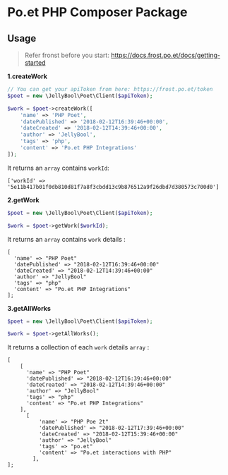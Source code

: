 # Po.et PHP Composer Package

## Usage

> Refer fronst before you start: https://docs.frost.po.et/docs/getting-started
 
**1.createWork** 
```php
// You can get your apiToken from here: https://frost.po.et/token
$poet = new \JellyBool\Poet\Client($apiToken);

$work = $poet->createWork([
    'name' => 'PHP Poet',
    'datePublished' => '2018-02-12T16:39:46+00:00',
    'dateCreated' => '2018-02-12T14:39:46+00:00',
    'author' => 'JellyBool',
    'tags' => 'php',
    'content' => 'Po.et PHP Integrations'
]);
```
It returns an `array` contains `workId`:
```
['workId' => '5e11b417b01f0db810d81f7a8f3cbdd13c9b876512a9f26dbd7d380573c700d0']
```


**2.getWork**
```php
$poet = new \JellyBool\Poet\Client($apiToken);

$work = $poet->getWork($workId);
```
It returns an `array` contains `work` details :
```
[
  'name' => "PHP Poet"
  'datePublished' => "2018-02-12T16:39:46+00:00"
  'dateCreated' => "2018-02-12T14:39:46+00:00"
  'author' => "JellyBool"
  'tags' => "php"
  'content' => "Po.et PHP Integrations"
];
```

**3.getAllWorks**

```php
$poet = new \JellyBool\Poet\Client($apiToken);

$work = $poet->getAllWorks();
```

It returns a collection of each `work` details `array` :

```
[
    [
      'name' => "PHP Poet"
      'datePublished' => "2018-02-12T16:39:46+00:00"
      'dateCreated' => "2018-02-12T14:39:46+00:00"
      'author' => "JellyBool"
      'tags' => "php"
      'content' => "Po.et PHP Integrations"
    ],
      [
          'name' => "PHP Poe 2t"
          'datePublished' => "2018-02-12T17:39:46+00:00"
          'dateCreated' => "2018-02-12T15:39:46+00:00"
          'author' => "JellyBool"
          'tags' => "po.et"
          'content' => "Po.et interactions with PHP"
        ],
];
```